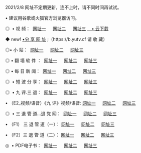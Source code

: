 <p>2021/2/8  网址不定期更新，连不上时，请不同时间再试试。
<p>• 建议用谷歌或火狐官方浏览器访问。
<p>◎  • 视 频： 
<a href="http://hfw.guitarhaven.com/" target="_blank">网址一</a> 　 
<a href="http://hsc.guitarhaven.com/" target="_blank">网址二</a> 　 
<a href="http://hsc.guitarhaven.com/b.html" target="_blank">网址三</a>
<a href="https://yadi.sk/d/d0sUeAOpal3njw" target="_blank">　• 云下载 </a></p>
<p>◆ new! <a href="http://hpg.guitarhaven.com/a.html">•分 享 网 址</a> ;（https://b.yutv.cf 请 收 藏） </p>

<p>◎•  小 站：  
<a href="http://hfw.guitarhaven.com/f.html" target="_blank">网址一</a> 　 
<a href="http://hsc.guitarhaven.com/h.html" target="_blank">网址二</a> 　 
<a href="http://hsc.guitarhaven.com/k/" target="_blank">网址三</a></p><p>

<p>◎  • 翻 墙 软 件 ：  
<a href="http://hfw.guitarhaven.com/ff/" target="_blank">网址一</a> 　 
<a href="http://hsc.guitarhaven.com/s/read/a1_nd.html" target="_blank">网址二</a> 　 
<a href="http://hsc.guitarhaven.com/ff/index.html" target="_blank">网址三</a></p>
<p>◎  • 每 日 新 闻：  
<a href="http://hfw.guitarhaven.com/day/" target="_blank">网址一</a> 　 
<a href="http://hsc.guitarhaven.com/day/" target="_blank">网址二</a> 　 
<a href="http://hsc.guitarhaven.com/day/index.html" target="_blank">网址三</a></p>
<p>◎   • 短 波 分 享：  
<a href="http://hfw.guitarhaven.com/h/" target="_blank">网址一</a> 　 
<a href="http://hsc.guitarhaven.com/h/" target="_blank">网址二</a> 　 
<a href="http://hsc.guitarhaven.com/h/index.html" target="_blank">网址三</a></p>
<p>◎   • 九 评.三 退：  
<a href="http://hfw.guitarhaven.com/t/" target="_blank">网址一</a> 　 
<a href="http://hsc.guitarhaven.com/v2/index.html" target="_blank">网址二</a> 　 
<a href="http://hsc.guitarhaven.com/tt/index.html" target="_blank">网址三</a> 　</p>
<p>  • （E2_视频/语音）《九 评》视频/语音: 
<a href="http://hsc.guitarhaven.com/7738.html" target="_blank">网址一</a> 　 
<a href="http://hsc.guitarhaven.com/7614.html" target="_blank">网址二</a> 　 
<a href="http://hsc.guitarhaven.com/7633.html" target="_blank">网址三</a></p>
<p>◎   • 三 退 管 道...退 党 网：  
<a href="http://hfw.guitarhaven.com/go/td1.html" target="_blank">网址一</a> 　 
<a href="http://hsc.guitarhaven.com/go/td2.html" target="_blank">网址二</a> 　 
<a href="http://hsc.guitarhaven.com/go/td3.html" target="_blank">网址三</a></p>
<p>  • （F1） 三 退 管 道（一）： 
<a href="http://hfw.guitarhaven.com/dd/" target="_blank">网址一</a> 　 
<a href="http://hsc.guitarhaven.com/s/read/a1_tdx.html" target="_blank">网址二</a> 　 
<a href="http://hsc.guitarhaven.com/dd/" target="_blank">网址三</a></p>
<p>  • （F2）三 退 管 道（二）： 
<a href="http://hsc.guitarhaven.com/d/" target="_blank">网址一</a> 　 
<a href="http://hfw.guitarhaven.com/d/index.html" target="_blank">网址二</a> 　 
<a href="http://hsc.guitarhaven.com/d/" target="_blank">网址三</a></p>
<p>◎   • PDF电子书：  
<a href="http://hfw.guitarhaven.com/p/" target="_blank">网址一</a> 　 
<a href="http://hsc.guitarhaven.com/p/index.html" target="_blank">网址二</a> 　 
<a href="http://hsc.guitarhaven.com/p/" target="_blank">网址三</a></p>
